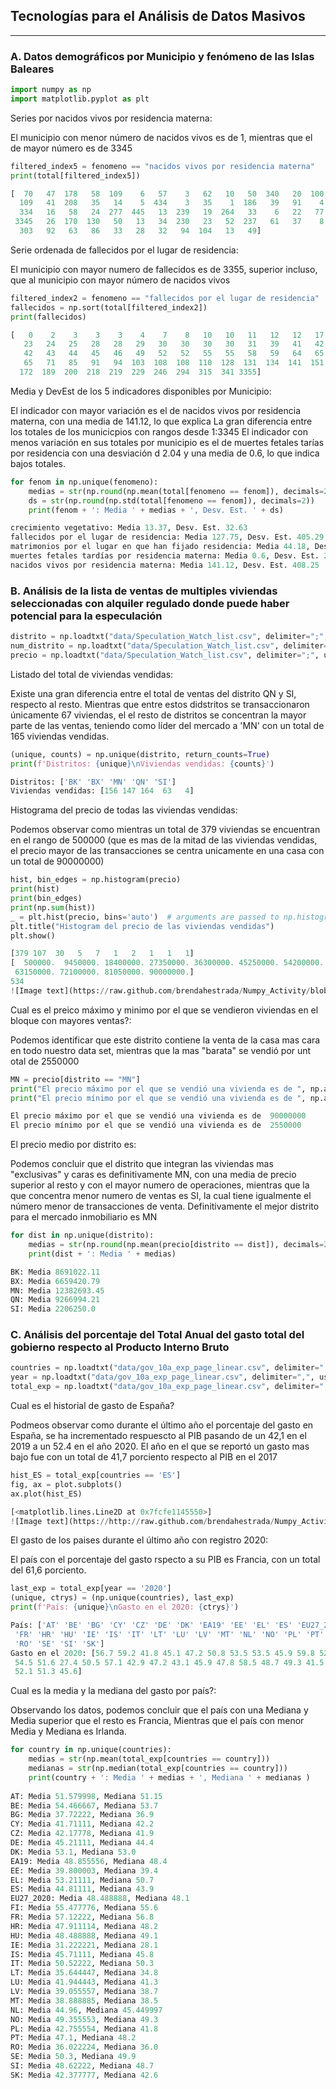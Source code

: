 ## Tecnologías para el Análisis de Datos Masivos
***
### A. Datos demográficos por Municipio y fenómeno de las Islas Baleares

```python
import numpy as np
import matplotlib.pyplot as plt
```

Series por nacidos vivos por residencia materna:

El municipio con menor número de nacidos vivos es de 1, mientras que el de mayor número es de 3345

```python
filtered_index5 = fenomeno == "nacidos vivos por residencia materna"
print(total[filtered_index5])

[  70   47  178   58  109    6   57    3   62   10   50  340   20  100
  109   41  208   35   14    5  434    3   35    1  186   39   91    4
  334   16   58   24  277  445   13  239   19  264   33    6   22   77
 3345   26  170  130   50   13   34  230   23   52  237   61   37    8
  303   92   63   86   33   28   32   94  104   13   49]

```

Serie ordenada de fallecidos por el lugar de residencia:

El municipio con mayor numero de fallecidos es de 3355, superior incluso, que al municipio con mayor número de nacidos vivos 

```python
filtered_index2 = fenomeno == "fallecidos por el lugar de residencia"
fallecidos = np.sort(total[filtered_index2])
print(fallecidos)

[   0    2    3    3    3    4    7    8   10   10   11   12   12   17
   23   24   25   28   28   29   30   30   30   30   31   39   41   42
   42   43   44   45   46   49   52   52   55   55   58   59   64   65
   65   71   85   91   94  103  108  108  110  128  131  134  141  151
  172  189  200  218  219  229  246  294  315  341 3355]

```

Media y DevEst de los 5 indicadores disponibles por Municipio:

El indicador con mayor variación es el de nacidos vivos por residencia materna, con una media de 141.12, lo que explica 
La gran diferencia entre los totales de los municicpios con rangos desde 1:3345
El indicador con menos variación en sus totales por municipio es el de muertes fetales tarías por residencia con una
desviación d 2.04 y una media de 0.6, lo que indica bajos totales.

```python
for fenom in np.unique(fenomeno):
    medias = str(np.round(np.mean(total[fenomeno == fenom]), decimals=2))
    ds = str(np.round(np.std(total[fenomeno == fenom]), decimals=2))
    print(fenom + ': Media ' + medias + ', Desv. Est. ' + ds)

crecimiento vegetativo: Media 13.37, Desv. Est. 32.63
fallecidos por el lugar de residencia: Media 127.75, Desv. Est. 405.29
matrimonios por el lugar en que han fijado residencia: Media 44.18, Desv. Est. 135.04
muertes fetales tardías por residencia materna: Media 0.6, Desv. Est. 2.04
nacidos vivos por residencia materna: Media 141.12, Desv. Est. 408.25
```

### B.  Análisis de la lista de ventas de multiples viviendas seleccionadas con alquiler regulado donde puede haber potencial para la especulación


```python
distrito = np.loadtxt("data/Speculation_Watch_list.csv", delimiter=";", usecols = (0), skiprows=1, dtype="U")
num_distrito = np.loadtxt("data/Speculation_Watch_list.csv", delimiter=";", usecols = (1), skiprows=1, dtype="i")
precio = np.loadtxt("data/Speculation_Watch_list.csv", delimiter=";", usecols = (11), skiprows=1, dtype="i")
```

Listado del total de viviendas vendidas:

Existe una gran diferencia entre el total de ventas del distrito QN y SI, respecto al resto. Mientras que entre estos didstritos
se transaccionaron únicamente 67 viviendas, el el resto de distritos se concentran la mayor parte de las ventas, teniendo
como líder del mercado a 'MN' con un total de 165 viviendas vendidas.

```python
(unique, counts) = np.unique(distrito, return_counts=True)
print(f'Distritos: {unique}\nViviendas vendidas: {counts}')

Distritos: ['BK' 'BX' 'MN' 'QN' 'SI']
Viviendas vendidas: [156 147 164  63   4]

```

Histograma del precio de todas las viviendas vendidas:

Podemos observar como mientras un total de 379 viviendas se encuentran en el rango de 500000 (que es mas de la mitad de las
viviendas vendidas, el precio mayor de las transacciones se centra unicamente en una casa con un total de 90000000)

```python
hist, bin_edges = np.histogram(precio)
print(hist)
print(bin_edges)
print(np.sum(hist))
_ = plt.hist(precio, bins='auto')  # arguments are passed to np.histogram
plt.title("Histogram del precio de las viviendas vendidas")
plt.show()

[379 107  30   5   7   1   2   1   1   1]
[  500000.  9450000. 18400000. 27350000. 36300000. 45250000. 54200000.
 63150000. 72100000. 81050000. 90000000.]
534
![Image text](https://raw.github.com/brendahestrada/Numpy_Activity/blob/main/Imagen1.png)

```

Cual es el preico máximo y minimo por el que se vendieron viviendas en el bloque con mayores ventas?:

Podemos identificar que este distrito contiene la venta de la casa mas cara en todo nuestro data set, mientras que la mas
"barata" se vendió por unt otal de 2550000

```python
MN = precio[distrito == "MN"]
print("El precio máximo por el que se vendió una vivienda es de ", np.amax(MN))
print("El precio mínimo por el que se vendió una vivienda es de ", np.amin(MN))

El precio máximo por el que se vendió una vivienda es de  90000000
El precio mínimo por el que se vendió una vivienda es de  2550000

```
El precio medio por distrito es:

Podemos concluir que el distrito que integran las viviendas mas "exclusivas" y caras es definitivamente MN, con una media de precio
superior al resto y con el mayor numero de operaciones, mientras que la que concentra menor numero de ventas es SI, la cual 
tiene igualmente el número menor de transacciones de venta. Definitivamente el mejor distrito para el mercado inmobiliario es MN

```python
for dist in np.unique(distrito):
    medias = str(np.round(np.mean(precio[distrito == dist]), decimals=2))
    print(dist + ': Media ' + medias)

BK: Media 8691022.11
BX: Media 6659420.79
MN: Media 12382693.45
QN: Media 9266994.21
SI: Media 2206250.0

```

### C. Análisis del porcentaje del Total Anual del gasto total del gobierno respecto al Producto Interno Bruto

```python
countries = np.loadtxt("data/gov_10a_exp_page_linear.csv", delimiter=",", usecols =(7), skiprows=1, dtype="U")
year = np.loadtxt("data/gov_10a_exp_page_linear.csv", delimiter=",", usecols =(8), skiprows=1, dtype="U")
total_exp = np.loadtxt("data/gov_10a_exp_page_linear.csv", delimiter=",", usecols =(9), skiprows=1, dtype="f")

```

Cual es el historial de gasto de España?

Podmeos observar como durante el último año el porcentaje del gasto en España, se ha incrementado respuescto al PIB
pasando de un 42,1 en el 2019 a un 52.4 en el año 2020. El año en el que se reportó un gasto mas bajo fue con un total 
de 41,7 porciento respecto al PIB en el 2017

```python
hist_ES = total_exp[countries == 'ES']
fig, ax = plot.subplots()
ax.plot(hist_ES)

[<matplotlib.lines.Line2D at 0x7fcfe1145550>]
![Image text](https://http://raw.github.com/brendahestrada/Numpy_Activity/blob/main/Imagen2.png)

```

El gasto de los paises durante el último año con registro 2020:

El país con el porcentaje del gasto rspecto a su PIB es Francia, con un total del 61,6 porciento.

```python
last_exp = total_exp[year == '2020']
(unique, ctrys) = (np.unique(countries), last_exp)
print(f'País: {unique}\nGasto en el 2020: {ctrys}')

País: ['AT' 'BE' 'BG' 'CY' 'CZ' 'DE' 'DK' 'EA19' 'EE' 'EL' 'ES' 'EU27_2020' 'FI'
 'FR' 'HR' 'HU' 'IE' 'IS' 'IT' 'LT' 'LU' 'LV' 'MT' 'NL' 'NO' 'PL' 'PT'
 'RO' 'SE' 'SI' 'SK']
Gasto en el 2020: [56.7 59.2 41.8 45.1 47.2 50.8 53.5 53.5 45.9 59.8 52.4 52.9 57.5 61.6
 54.5 51.6 27.4 50.5 57.1 42.9 47.2 43.1 45.9 47.8 58.5 48.7 49.3 41.5
 52.1 51.3 45.6]

```

Cual es la media y la mediana del gasto por país?:

Observando los datos, podemos concluir que el país con una Mediana y Media superior que el resto es Francia, 
Mientras que el país con menor Media y Mediana es Irlanda.

```python
for country in np.unique(countries):
    medias = str(np.mean(total_exp[countries == country]))
    medianas = str(np.median(total_exp[countries == country]))
    print(country + ': Media ' + medias + ', Mediana ' + medianas )
    
AT: Media 51.579998, Mediana 51.15
BE: Media 54.466667, Mediana 53.7
BG: Media 37.72222, Mediana 36.9
CY: Media 41.71111, Mediana 42.2
CZ: Media 42.17778, Mediana 41.9
DE: Media 45.21111, Mediana 44.4
DK: Media 53.1, Mediana 53.0
EA19: Media 48.855556, Mediana 48.4
EE: Media 39.800003, Mediana 39.4
EL: Media 53.21111, Mediana 50.7
ES: Media 44.81111, Mediana 43.9
EU27_2020: Media 48.488888, Mediana 48.1
FI: Media 55.477776, Mediana 55.6
FR: Media 57.12222, Mediana 56.8
HR: Media 47.911114, Mediana 48.2
HU: Media 48.488888, Mediana 49.1
IE: Media 31.222221, Mediana 28.1
IS: Media 45.71111, Mediana 45.8
IT: Media 50.52222, Mediana 50.3
LT: Media 35.644447, Mediana 34.8
LU: Media 41.944443, Mediana 41.3
LV: Media 39.055557, Mediana 38.7
MT: Media 38.888885, Mediana 38.5
NL: Media 44.96, Mediana 45.449997
NO: Media 49.355553, Mediana 49.3
PL: Media 42.755554, Mediana 41.8
PT: Media 47.1, Mediana 48.2
RO: Media 36.022224, Mediana 36.0
SE: Media 50.3, Mediana 49.9
SI: Media 48.62222, Mediana 48.7
SK: Media 42.377777, Mediana 42.6

```